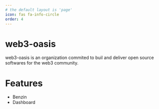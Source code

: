 ```yaml
---
# the default layout is 'page'
icon: fas fa-info-circle
order: 4
---
```


# web3-oasis

web3-oasis is an organization commited to buil and deliver open source softwares for the web3 community.

# Features
* Benzin
* Dashboard 
